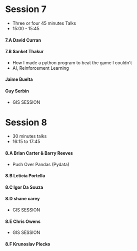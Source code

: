 
# Session 7

* Three or four 45 minutes Talks
* 15:00 - 15:45

#### 7.A David Curran			

#### 7.B Sanket Thakur

* How I made a python program to beat the game I couldn't	
* AI, Reinforcement Learning	

#### Jaime Buelta			

#### Guy Serbin
* GIS SESSION

<hline>

# Session 8

* 30 minutes talks
* 16:15 to 17:45

#### 8.A Brian Carter & Barry Reeves	
* Push Over Pandas (Pydata)

#### 8.B Leticia Portella

#### 8.C Igor Da Souza

#### 8.D shane carey
* GIS SESSION


#### 8.E Chris Owens
* GIS SESSION

#### 8.F  Krunoslav Plecko 
